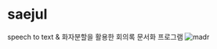 # saejul
speech to text &amp; 화자분할을 활용한 회의록 문서화 프로그램 
![madr](https://user-images.githubusercontent.com/65937660/118779555-217fef80-b8c6-11eb-976b-69622837f5cf.gif)
